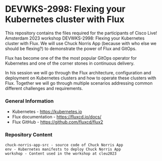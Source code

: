 # DEVWKS-2998: Flexing your Kubernetes cluster with Flux

This repository contains the files required for the participants of Cisco Live! Amsterdam 2023 workshop DEVWKS-2998: Flexing your Kubernetes cluster with Flux. We will use Chuck Norris App (because with who else we should be flexing?) to demonstrate the power of Flux and GitOps.

Flux has become one of the the most popular GitOps operator for Kubernetes and one of the corner stones in continuous delivery.

In his session we will go through the Flux architecture, configuration and deployment on Kubernetes clusters and how to operate these clusters with Flux. Together we will go through multiple scenarios addressing common different challenges and requirements.


### General Information
- Kubernetes - https://kubernetes.io
- Flux documentation - https://fluxcd.io/docs/
- Flux GitHub - https://github.com/fluxcd/flux2


### Repository Content
```
chuck-norris-app-src - source code of Chuck Norris App
env - Kubernetes manifests to deploy Chuck Norris App
workshop - Content used in the workshop at cleu2023
```
